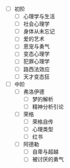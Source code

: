 
- [ ] 初阶
	- [ ] 心理学与生活
	- [ ] 社会心理学
	- [ ] 身体从未忘记
	- [ ] 爱的艺术
	- [ ] 恩宠与勇气
	- [ ] 变态心理学
	- [ ] 犯罪心理学
	- [ ] 路西法效应
	- [ ] 天才变态狂
- [ ] 中阶
	- [ ] 弗洛伊德
		- [ ] 梦的解析
		- [ ] 精神分析引论
	- [ ] 荣格
		- [ ] 荣格自传
		- [ ] 心理类型
		- [ ] 红书
	- [ ] 阿德勒
		- [ ] 自卑与超越
		- [ ] 被讨厌的勇气
